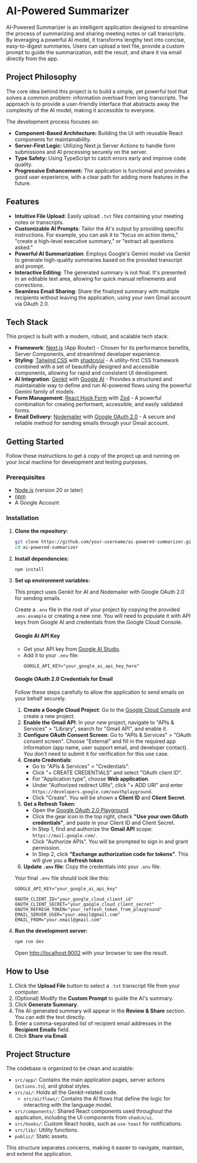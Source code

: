 # AI-Powered Summarizer

AI-Powered Summarizer is an intelligent application designed to streamline the process of summarizing and sharing meeting notes or call transcripts. By leveraging a powerful AI model, it transforms lengthy text into concise, easy-to-digest summaries. Users can upload a text file, provide a custom prompt to guide the summarization, edit the result, and share it via email directly from the app.

## Project Philosophy

The core idea behind this project is to build a simple, yet powerful tool that solves a common problem: information overload from long transcripts. The approach is to provide a user-friendly interface that abstracts away the complexity of the AI model, making it accessible to everyone.

The development process focuses on:
- **Component-Based Architecture:** Building the UI with reusable React components for maintainability.
- **Server-First Logic:** Utilizing Next.js Server Actions to handle form submissions and AI processing securely on the server.
- **Type Safety:** Using TypeScript to catch errors early and improve code quality.
- **Progressive Enhancement:** The application is functional and provides a good user experience, with a clear path for adding more features in the future.

## Features

- **Intuitive File Upload**: Easily upload `.txt` files containing your meeting notes or transcripts.
- **Customizable AI Prompts**: Tailor the AI's output by providing specific instructions. For example, you can ask it to "focus on action items," "create a high-level executive summary," or "extract all questions asked."
- **Powerful AI Summarization**: Employs Google's Gemini model via Genkit to generate high-quality summaries based on the provided transcript and prompt.
- **Interactive Editing**: The generated summary is not final. It's presented in an editable text area, allowing for quick manual refinements and corrections.
- **Seamless Email Sharing**: Share the finalized summary with multiple recipients without leaving the application, using your own Gmail account via OAuth 2.0.

## Tech Stack

This project is built with a modern, robust, and scalable tech stack:

- **Framework**: [Next.js](https://nextjs.org/) (App Router) - Chosen for its performance benefits, Server Components, and streamlined developer experience.
- **Styling**: [Tailwind CSS](https://tailwindcss.com/) with [shadcn/ui](https://ui.shadcn.com/) - A utility-first CSS framework combined with a set of beautifully designed and accessible components, allowing for rapid and consistent UI development.
- **AI Integration**: [Genkit](https://firebase.google.com/docs/genkit) with [Google AI](https://ai.google/) - Provides a structured and maintainable way to define and run AI-powered flows using the powerful Gemini family of models.
- **Form Management**: [React Hook Form](https://react-hook-form.com/) with [Zod](https://zod.dev/) - A powerful combination for creating performant, accessible, and easily validated forms.
- **Email Delivery**: [Nodemailer](https://nodemailer.com/) with [Google OAuth 2.0](https://developers.google.com/identity/protocols/oauth2) - A secure and reliable method for sending emails through your Gmail account.

## Getting Started

Follow these instructions to get a copy of the project up and running on your local machine for development and testing purposes.

### Prerequisites

- [Node.js](https://nodejs.org/) (version 20 or later)
- [npm](https://www.npmjs.com/)
- A Google Account

### Installation

1.  **Clone the repository:**
    ```bash
    git clone https://github.com/your-username/ai-powered-summarizer.git
    cd ai-powered-summarizer
    ```

2.  **Install dependencies:**
    ```bash
    npm install
    ```

3.  **Set up environment variables:**

    This project uses Genkit for AI and Nodemailer with Google OAuth 2.0 for sending emails.

    Create a `.env` file in the root of your project by copying the provided `.env.example` or creating a new one. You will need to populate it with API keys from Google AI and credentials from the Google Cloud Console.

    #### Google AI API Key
    - Get your API key from [Google AI Studio](https://aistudio.google.com/app/apikey).
    - Add it to your `.env` file:
      ```
      GOOGLE_API_KEY="your_google_ai_api_key_here"
      ```

    #### Google OAuth 2.0 Credentials for Email
    Follow these steps carefully to allow the application to send emails on your behalf securely.
    1.  **Create a Google Cloud Project**: Go to the [Google Cloud Console](https://console.cloud.google.com/) and create a new project.
    2.  **Enable the Gmail API**: In your new project, navigate to "APIs & Services" > "Library", search for "Gmail API", and enable it.
    3.  **Configure OAuth Consent Screen**: Go to "APIs & Services" > "OAuth consent screen". Choose "External" and fill in the required app information (app name, user support email, and developer contact). You don't need to submit it for verification for this use case.
    4.  **Create Credentials**:
        - Go to "APIs & Services" > "Credentials".
        - Click "+ CREATE CREDENTIALS" and select "OAuth client ID".
        - For "Application type", choose **Web application**.
        - Under "Authorized redirect URIs", click "+ ADD URI" and enter `https://developers.google.com/oauthplayground`.
        - Click "Create". You will be shown a **Client ID** and **Client Secret**.
    5.  **Get a Refresh Token**:
        - Open the [Google OAuth 2.0 Playground](https://developers.google.com/oauthplayground).
        - Click the gear icon in the top right, check **"Use your own OAuth credentials"**, and paste in your Client ID and Client Secret.
        - In Step 1, find and authorize the **Gmail API** scope: `https://mail.google.com/`.
        - Click "Authorize APIs". You will be prompted to sign in and grant permission.
        - In Step 2, click **"Exchange authorization code for tokens"**. This will give you a **Refresh token**.
    6.  **Update `.env` file**: Copy the credentials into your `.env` file.

    Your final `.env` file should look like this:
    ```
    GOOGLE_API_KEY="your_google_ai_api_key"

    OAUTH_CLIENT_ID="your_google_cloud_client_id"
    OAUTH_CLIENT_SECRET="your_google_cloud_client_secret"
    OAUTH_REFRESH_TOKEN="your_refresh_token_from_playground"
    EMAIL_SERVER_USER="your.email@gmail.com"
    EMAIL_FROM="your.email@gmail.com"
    ```

4.  **Run the development server:**
    ```bash
    npm run dev
    ```

    Open [http://localhost:9002](http://localhost:9002) with your browser to see the result.

## How to Use

1.  Click the **Upload File** button to select a `.txt` transcript file from your computer.
2.  (Optional) Modify the **Custom Prompt** to guide the AI's summary.
3.  Click **Generate Summary**.
4.  The AI-generated summary will appear in the **Review & Share** section. You can edit the text directly.
5.  Enter a comma-separated list of recipient email addresses in the **Recipient Emails** field.
6.  Click **Share via Email**.

## Project Structure

The codebase is organized to be clean and scalable:

-   `src/app/`: Contains the main application pages, server actions (`actions.ts`), and global styles.
-   `src/ai/`: Holds all the Genkit-related code.
    -   `src/ai/flows/`: Contains the AI flows that define the logic for interacting with the language model.
-   `src/components/`: Shared React components used throughout the application, including the UI components from `shadcn/ui`.
-   `src/hooks/`: Custom React hooks, such as `use-toast` for notifications.
-   `src/lib/`: Utility functions.
-   `public/`: Static assets.

This structure separates concerns, making it easier to navigate, maintain, and extend the application.
